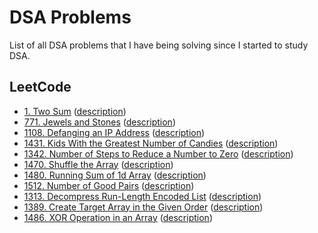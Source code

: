 # DSA Problems

List of all DSA problems that I have being solving since I started to study DSA.

## LeetCode

- [1. Two Sum](./leetcode/1_two_sums.py) ([description](https://leetcode.com/problems/two-sum/))
- [771. Jewels and Stones](./leetcode/771_jewels_and_stones.py) ([description](https://leetcode.com/problems/jewels-and-stones/))
- [1108. Defanging an IP Address](./leetcode/1108_defanging_an_ip_address.py) ([description](https://leetcode.com/problems/defanging-an-ip-address/))
- [1431. Kids With the Greatest Number of Candies](./leetcode/1431_kids_with_the_greatest_number_of_candies.py) ([description](https://leetcode.com/problems/kids-with-the-greatest-number-of-candies/))
- [1342. Number of Steps to Reduce a Number to Zero](./leetcode/1342_number_of_steps_to_reduce_a_number_to_zero.py) ([description](https://leetcode.com/problems/number-of-steps-to-reduce-a-number-to-zero/))
- [1470. Shuffle the Array](./leetcode/1470_shuffle_the_array.py) ([description](https://leetcode.com/problems/shuffle-the-array/))
- [1480. Running Sum of 1d Array](./leetcode/1480_running_sum_of_1d_array.py) ([description](https://leetcode.com/problems/running-sum-of-1d-array/))
- [1512. Number of Good Pairs](./leetcode/1512_number_of_good_pairs.py) ([description](https://leetcode.com/problems/number-of-good-pairs/))
- [1313. Decompress Run-Length Encoded List](./leetcode/1313_decompress_run-length_encoded_list.cpp) ([description](https://leetcode.com/problems/decompress-run-length-encoded-list/))
- [1389. Create Target Array in the Given Order](./leetcode/1389_create_target_array_in_the_given_order.cpp) ([description](https://leetcode.com/problems/create-target-array-in-the-given-order/))
- [1486. XOR Operation in an Array](./leetcode/1486_xor_operation_in_an_array.cpp) ([description](https://leetcode.com/problems/xor-operation-in-an-array/))